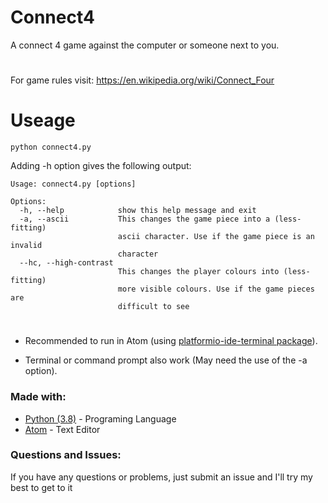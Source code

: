 # Connect4
A connect 4 game against the computer or someone next to you. 
#
For game rules visit: https://en.wikipedia.org/wiki/Connect_Four
# 
# Useage


```
python connect4.py
```

Adding -h option gives the following output:

```
Usage: connect4.py [options]

Options:
  -h, --help            show this help message and exit
  -a, --ascii           This changes the game piece into a (less-fitting)
                        ascii character. Use if the game piece is an invalid
                        character
  --hc, --high-contrast
                        This changes the player colours into (less-fitting)
                        more visible colours. Use if the game pieces are
                        difficult to see
```
#
* Recommended to run in Atom (using [platformio-ide-terminal package](https://atom.io/packages/platformio-ide-terminal)). 


* Terminal or command prompt also work (May need the use of the -a option).

### Made with:

* [Python (3.8)](https://www.python.org) - Programing Language
* [Atom](https://Atom.io) - Text Editor

### Questions and Issues:
If you have any questions or problems, just submit an issue and I'll
try my best to get to it 
